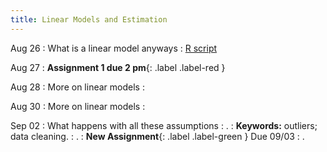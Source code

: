 ```yaml
---
title: Linear Models and Estimation
---
```


Aug 26
: What is a linear model anyways 
  : [R script]()

Aug 27
: **Assignment 1 due 2 pm**{: .label .label-red }

Aug 28
: More on linear models
  : [](#)

Aug 30
: More on linear models
  : [](#)

Sep 02
: What happens with all these assumptions
  : [](#).
: **Keywords:** outliers; data cleaning.
  : [](#).
: **New Assignment**{: .label .label-green } Due 09/03
  : [](#).


  
